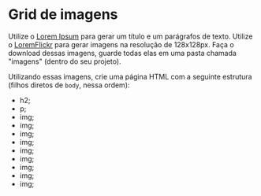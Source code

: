 # Grid de imagens

Utilize o [Lorem Ipsum](https://www.lipsum.com/) para gerar um título e um parágrafos de texto. Utilize o [LoremFlickr](https://loremflickr.com/) para gerar imagens na resolução de 128x128px. Faça o download dessas imagens, guarde todas elas em uma pasta chamada "imagens" (dentro do seu projeto).

Utilizando essas imagens, crie uma página HTML com a seguinte estrutura (filhos diretos de `body`, nessa ordem):

- h2;
- p;
- img;
- img;
- img;
- img;
- img;
- img;
- img;
- img;
- img;
